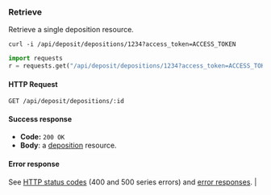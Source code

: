 ### Retrieve

Retrieve a single deposition resource.

```shell
curl -i /api/deposit/depositions/1234?access_token=ACCESS_TOKEN
```

```python
import requests
r = requests.get("/api/deposit/depositions/1234?access_token=ACCESS_TOKEN")
```

#### HTTP Request

`GET /api/deposit/depositions/:id`

#### Success response

* **Code:** `200 OK`
* **Body**: a [deposition](#deposit) resource.

#### Error response

See [HTTP status codes](#http-status-codes) (400 and 500 series errors) and
[error responses](#errors). |
